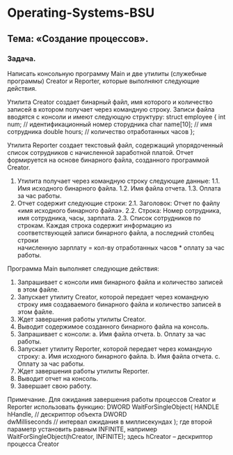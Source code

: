 # Operating-Systems-BSU

## Тема: «Создание процессов».
### Задача. 
Написать консольную программу Main и две утилиты (служебные программы)
Creator и Reporter, которые выполняют следующие действия.

Утилита Creator создает бинарный файл, имя которого и количество записей в котором
получает через командную строку.
Записи файла вводятся с консоли и имеют следующую структуру:
struct employee
{
int    num; // идентификационный номер сторудника
char   name[10]; // имя сотрудника
double hours; // количество отработанных часов
 };
 
Утилита Reporter создает текстовый файл, содержащий упорядоченный список сотрудников
с начисленной заработной платой. Отчет формируется на основе бинарного файла, созданного
программой Creator.
1. Утилита получает через командную строку следующие данные:
   1.1. Имя исходного бинарного файла.
   1.2. Имя файла отчета.
   1.3. Оплата за час работы.
3. Отчет содержит следующие строки:
  2.1. Заголовок: Отчет по файлу «имя исходного бинарного файла».
  2.2. Строка: Номер сотрудника, имя сотрудника, часы, зарплата.
  2.3. Список сотрудников по строкам. Каждая строка содержит информацию из
соответствующей записи бинарного файла, а последний столбец строки  
начисленную зарплату = кол-ву отработанных часов * оплату за час работы.

Программа Main выполняет следующие действия:
1. Запрашивает с консоли имя бинарного файла и количество записей в этом файле.
2. Запускает утилиту Creator, которой передает через командную строку имя
создаваемого бинарного файла и количество записей в этом файле.
3. Ждет завершения работы утилиты Creator.
4. Выводит содержимое созданного бинарного файла на консоль.
5. Запрашивает с консоли:
  a. Имя файла отчета.
  b. Оплату за час работы.
6. Запускает утилиту Reporter, которой передает через командную строку:
  a. Имя исходного бинарного файла.
  b. Имя файла отчета.
  c. Оплату за час работы.
7. Ждет завершения работы утилиты Reporter.
8. Выводит отчет на консоль.
9. Завершает свою работу.

Примечание. Для ожидания завершения работы процессов Creator и Reporter
использовать функцию:
DWORD WaitForSingleObject(
HANDLE hHandle,        // дескриптор объекта
    DWORD  
dwMilliseconds  // интервал ожидания в миллисекундах
 );
 где второй параметр установить равным INFINITE, например
 WaitForSingleObject(hCreator, INFINITE);
 здесь hCreator – дескриптор процесса Creator
